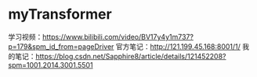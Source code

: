 # myTransformer
学习视频：https://www.bilibili.com/video/BV17y4y1m737?p=179&spm_id_from=pageDriver
官方笔记：http://121.199.45.168:8001/1/
我的笔记：https://blog.csdn.net/Sapphire8/article/details/121452208?spm=1001.2014.3001.5501
